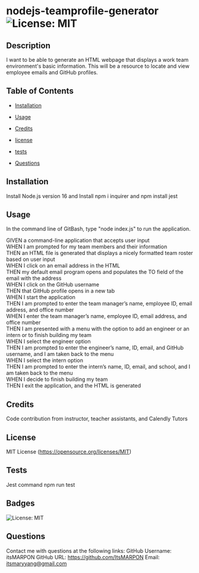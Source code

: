 # nodejs-teamprofile-generator ![License: MIT](https://img.shields.io/badge/License-MIT-yellow.svg)

## Description

I want to be able to generate an HTML webpage that displays a work team environment's basic information. This will be a resource to locate and view employee emails and GitHub profiles.

## Table of Contents

- [Installation](#installation)

- [Usage](#usage)

- [Credits](#credits)

- [license](#license)

- [tests](#test)

- [Questions](#questions)

## Installation<a name="installation"></a>

Install Node.js version 16 and Install npm i inquirer and npm install jest

## Usage<a name="usage"></a>

In the command line of GitBash, type "node index.js" to run the application.

GIVEN a command-line application that accepts user input <br />
WHEN I am prompted for my team members and their information <br />
THEN an HTML file is generated that displays a nicely formatted team roster based on user input <br />
WHEN I click on an email address in the HTML <br />
THEN my default email program opens and populates the TO field of the email with the address <br />
WHEN I click on the GitHub username <br />
THEN that GitHub profile opens in a new tab <br />
WHEN I start the application <br />
THEN I am prompted to enter the team manager’s name, employee ID, email address, and office number <br />
WHEN I enter the team manager’s name, employee ID, email address, and office number <br />
THEN I am presented with a menu with the option to add an engineer or an intern or to finish building my team <br />
WHEN I select the engineer option <br />
THEN I am prompted to enter the engineer’s name, ID, email, and GitHub username, and I am taken back to the menu <br />
WHEN I select the intern option <br />
THEN I am prompted to enter the intern’s name, ID, email, and school, and I am taken back to the menu <br />
WHEN I decide to finish building my team <br />
THEN I exit the application, and the HTML is generated <br />

## Credits<a name="credits"></a>

Code contribution from instructor, teacher assistants, and Calendly Tutors

## License<a name="license"></a>

MIT License (https://opensource.org/licenses/MIT)

## Tests<a name="test"></a>

Jest command npm run test

## Badges

![License: MIT](https://img.shields.io/badge/License-MIT-yellow.svg)

## Questions<a name="questions"></a>

Contact me with questions at the following links:
GitHub Username: itsMARPON
GitHub URL: https://github.com/ItsMARPON
Email: itsmaryyang@gmail.com
